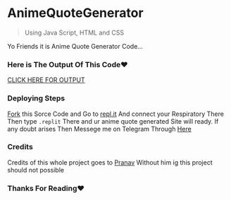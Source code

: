 # AnimeQuoteGenerator
> Using Java Script, HTML and CSS

Yo Friends it is Anime Quote Generator Code...

### Here is The Output Of This Code❤

[CLICK HERE FOR OUTPUT](https://animequotegenerator.jaypatel1314.repl.co/)

### Deploying Steps

[Fork](https://github.com/JayPatel1314/AnimeQuoteGenerator/network/members) this Sorce Code and Go to [repl.it](https://replit.com/)
And connect your Respiratory There 
Then type `.replit` There and ur anime quote generated Site will ready.
If any doubt arises Then Messege me on Telegram Through [Here](https://t.me/TanjiroOp)

### Credits
Credits of this whole project goes to [Pranav](https://github.com/Dankdel) Without him ig this project should not possible


### Thanks For Reading❤
